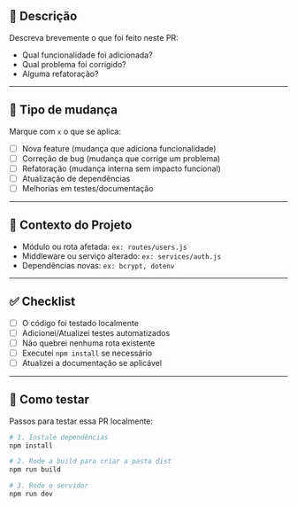 ## 📝 Descrição

Descreva brevemente o que foi feito neste PR:

- Qual funcionalidade foi adicionada?
- Qual problema foi corrigido?
- Alguma refatoração?

---

## 🧩 Tipo de mudança

Marque com `x` o que se aplica:

- [ ] Nova feature (mudança que adiciona funcionalidade)
- [ ] Correção de bug (mudança que corrige um problema)
- [ ] Refatoração (mudança interna sem impacto funcional)
- [ ] Atualização de dependências
- [ ] Melhorias em testes/documentação

---

## 📂 Contexto do Projeto

- Módulo ou rota afetada: `ex: routes/users.js`
- Middleware ou serviço alterado: `ex: services/auth.js`
- Dependências novas: `ex: bcrypt, dotenv`

---

## ✅ Checklist

- [ ] O código foi testado localmente
- [ ] Adicionei/Atualizei testes automatizados
- [ ] Não quebrei nenhuma rota existente
- [ ] Executei `npm install` se necessário
- [ ] Atualizei a documentação se aplicável

---

## 🔎 Como testar

Passos para testar essa PR localmente:

```bash
# 1. Instale dependências
npm install

# 2. Rode a build para criar a pasta dist
npm run build

# 3. Rode o servidor
npm run dev

```
